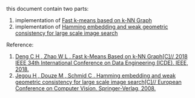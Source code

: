 this document contain two parts:
1. implementation of [Fast k-means based on k-NN Graph](https://arxiv.org/abs/1705.01813)
2. implementation of [Hamming embedding and weak geometric consistency for large scale image search](http://lear.inrialpes.fr/pubs/2008/JDS08/hewgc-slides.pdf)














Reference:
1.  [Deng C H , Zhao W L . Fast k-Means Based on k-NN Graph[C]// 2018 IEEE 34th International Conference on Data Engineering (ICDE). IEEE, 2018.](https://ieeexplore.ieee.org/document/8509336/)
2. [Jegou H , Douze M , Schmid C . Hamming embedding and weak geometric consistency for large scale image search[C]// European Conference on Computer Vision. Springer-Verlag, 2008.]()
